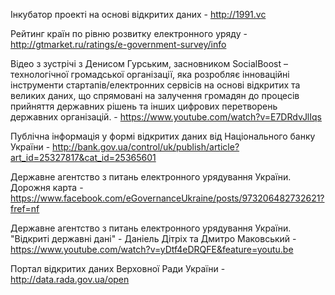 Інкубатор проекті на основі відкритих даних - http://1991.vc  

Рейтинг країн по рівню розвитку електронного уряду - http://gtmarket.ru/ratings/e-government-survey/info  

Відео з зустрічі з Денисом Гурським, засновником SocialBoost – технологічної громадської організації, яка розробляє інноваційні інструменти стартапів/електронних сервісів на основі відкритих та великих даних, що спрямовані на залучення громадян до процесів прийняття державних рішень та інших цифрових перетворень державних організацій. - https://www.youtube.com/watch?v=E7DRdvJlIqs  

Публічна інформація у формі відкритих даних від Національного банку України - http://bank.gov.ua/control/uk/publish/article?art_id=25327817&cat_id=25365601

Державне агентство з питань електронного урядування України. Дорожня карта - https://www.facebook.com/eGovernanceUkraine/posts/973206482732621?fref=nf  

Державне агентство з питань електронного урядування України. "Відкриті державні дані" - Даніель Дітріх та Дмитро Маковський  - https://www.youtube.com/watch?v=yDtf4eDRQFE&feature=youtu.be  

Портал відкритих даних Верховної Ради України - http://data.rada.gov.ua/open  

